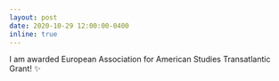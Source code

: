 ```yaml
---
layout: post
date: 2020-10-29 12:00:00-0400
inline: true
---
```


I am awarded European Association for American Studies Transatlantic Grant! :sparkles:
